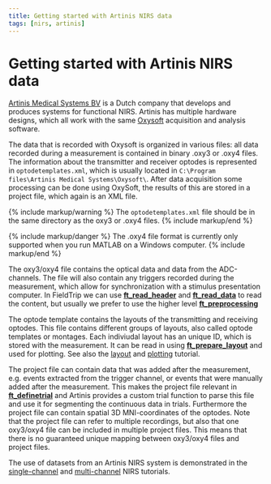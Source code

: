 ```yaml
---
title: Getting started with Artinis NIRS data
tags: [nirs, artinis]
---
```


# Getting started with Artinis NIRS data

[Artinis Medical Systems BV](http://www.artinis.com/) is a Dutch company that develops and produces systems for functional NIRS. Artinis has multiple hardware designs, which all work with the same [Oxysoft](http://www.artinis.com/oxysoft) acquisition and analysis software.

The data that is recorded with Oxysoft is organized in various files: all data recorded during a measurement is contained in binary .oxy3 or .oxy4 files. The information about the transmitter and receiver optodes is represented in `optodetemplates.xml`, which is usually located in `C:\Program files\Artinis Medical Systems\Oxysoft\`. After data acquisition some processing can be done using OxySoft, the results of this are stored in a project file, which again is an XML file.

{% include markup/warning %}
The `optodetemplates.xml` file should be in the same directory as the oxy3 or .oxy4 files.
{% include markup/end %}

{% include markup/danger %}
The .oxy4 file format is currently only supported when you run MATLAB on a Windows computer.
{% include markup/end %}

The oxy3/oxy4 file contains the optical data and data from the ADC-channels. The file will also contain any triggers recorded during the measurement, which allow for synchronization with a stimulus presentation computer. In FieldTrip we can use **[ft_read_header](https://github.com/fieldtrip/fieldtrip/blob/release/fileio/ft_read_header.m)** and **[ft_read_data](https://github.com/fieldtrip/fieldtrip/blob/release/fileio/ft_read_data.m)** to read the content, but usually we prefer to use the higher level **[ft_preprocessing](https://github.com/fieldtrip/fieldtrip/blob/release/ft_preprocessing.m)**

The optode template contains the layouts of the transmitting and receiving optodes. This file contains different groups of layouts, also called optode templates or montages. Each indiviudal layout has an unique ID, which is stored with the measurement. It can be read in using **[ft_prepare_layout](https://github.com/fieldtrip/fieldtrip/blob/release/ft_prepare_layout.m)** and used for plotting. See also the [layout](/tutorial/layout) and [plotting](/tutorial/plotting) tutorial.

The project file can contain data that was added after the measurement, e.g. events extracted from the trigger channel, or events that were manually added after the measurement. This makes the project file relevant in **[ft_definetrial](https://github.com/fieldtrip/fieldtrip/blob/release/ft_definetrial.m)** and Artinis provides a custom trial function to parse this file and use it for segmenting the continuous data in trials. Furthermore the project file can contain spatial 3D MNI-coordinates of the optodes. Note that the project file can refer to multiple recordings, but also that one oxy3/oxy4 file can be included in multiple project files. This means that there is no guaranteed unique mapping between oxy3/oxy4 files and project files.

The use of datasets from an Artinis NIRS system is demonstrated in the [single-channel](/tutorial/nirs_singlechannel) and [multi-channel](/tutorial/nirs_multichannel) NIRS tutorials.
